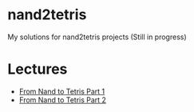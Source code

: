 # nand2tetris

My solutions for nand2tetris projects (Still in progress)

# Lectures

- [From Nand to Tetris Part 1](https://www.youtube.com/playlist?list=PLrDd_kMiAuNmSb-CKWQqq9oBFN_KNMTaI)
- [From Nand to Tetris Part 2](https://www.youtube.com/playlist?list=PLrDd_kMiAuNmllp9vuPqCuttC1XL9VyVh)
